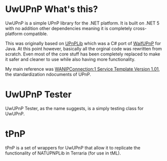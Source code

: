 # UwUPnP What's this?
UwUPnP is a simple UPnP library for the .NET platform. It is built on .NET 5 with no addition other dependencies meaning it is completely cross-platform compatible.

This was originally based on [UPnPLib](https://github.com/HumanGamer/UPnPLib) which was a C# port of [WaifUPnP](https://github.com/adolfintel/WaifUPnP) for Java.
At this point however, basically all the orginal code was rewritten from scratch. Even most of the core stuff has been completely replaced to make it safer and cleaner to use while also having more functionality.

My main reference was [WANIPConnection:1 Service Template Version 1.01](http://upnp.org/specs/gw/UPnP-gw-WANIPConnection-v1-Service.pdf), the standardization ndocuments of UPnP.

# UwUPnP Tester
UwUPnP Tester, as the name suggests, is a simply testing class for UwUPnP.

# tPnP
tPnP is a set of wrappers for UwUPnP that allow it to replicate the functionality of NATUPNPLib in Terraria (for use in tML).
